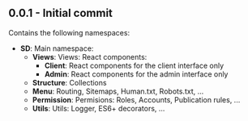 ## 0.0.1 - Initial commit
Contains the following namespaces:

* **SD**: Main namespace:
  * **Views**: Views: React components:
    * **Client**: React components for the client interface only
    * **Admin**: React components for the admin interface only
  * **Structure**: Collections
  * **Menu**: Routing, Sitemaps, Human.txt, Robots.txt, ...
  * **Permission**: Permisions: Roles, Accounts, Publication rules, ...
  * **Utils**: Utils: Logger, ES6+ decorators, ...

